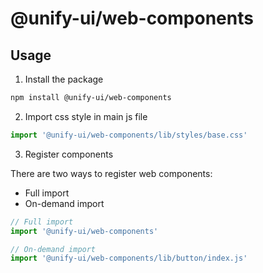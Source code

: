 # @unify-ui/web-components

## Usage

1. Install the package

```bash
npm install @unify-ui/web-components
```

2. Import css style in main js file

```js
import '@unify-ui/web-components/lib/styles/base.css'
```

3. Register components

There are two ways to register web components:

- Full import
- On-demand import

```js
// Full import
import '@unify-ui/web-components'
```

```js
// On-demand import
import '@unify-ui/web-components/lib/button/index.js'
```
